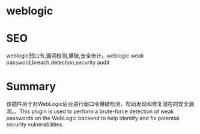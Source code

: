 # weblogic
# SEO
weblogic弱口令,漏洞检测,爆破,安全审计。weblogic weak password,breach,detection,security audit
# Summary
该插件用于对WebLogic后台进行弱口令爆破检测，帮助发现和修复潜在的安全漏洞。。This plugin is used to perform a brute-force detection of weak passwords on the WebLogic backend to help identify and fix potential security vulnerabilities.
